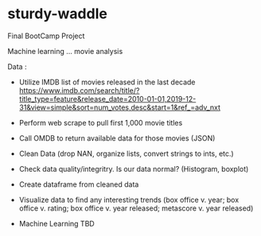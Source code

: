 # sturdy-waddle

Final BootCamp Project 

Machine learning ... movie analysis

Data : 

* Utilize IMDB list of movies released in the last decade https://www.imdb.com/search/title/?title_type=feature&release_date=2010-01-01,2019-12-31&view=simple&sort=num_votes,desc&start=1&ref_=adv_nxt

* Perform web scrape to pull first 1,000 movie titles 

* Call OMDB to return available data for those movies (JSON)

* Clean Data (drop NAN, organize lists, convert strings to ints, etc.)

* Check data quality/integritry. Is our data normal? (Histogram, boxplot)

* Create dataframe from cleaned data

* Visualize data to find any interesting trends (box office v. year; box office v. rating; box office v. year released; metascore v. year released)

* Machine Learning TBD
